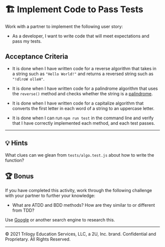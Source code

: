 # 🏗️ Implement Code to Pass Tests

Work with a partner to implement the following user story:

* As a developer, I want to write code that will meet expectations and pass my tests.

## Acceptance Criteria

* It is done when I have written code for a reverse algorithm that takes in a string such as `"Hello World!"` and returns a reversed string such as `"!dlroW olleH"`.

* It is done when I have written code for a palindrome algorithm that uses the `reverse()` method and checks whether the string is a [palindrome](https://www.merriam-webster.com/dictionary/palindrome).

* It is done when I have written code for a capitalize algorithm that converts the first letter in each word of a string to an uppercase letter.

* It is done when I can run `npm run test` in the command line and verify that I have correctly implemented each method, and each test passes.

---

## 💡 Hints

What clues can we glean from `tests/algo.test.js` about how to write the function?

## 🏆 Bonus

If you have completed this activity, work through the following challenge with your partner to further your knowledge:

* What are ATDD and BDD methods? How are they similar to or different from TDD?

Use [Google](https://www.google.com) or another search engine to research this.

---
© 2021 Trilogy Education Services, LLC, a 2U, Inc. brand. Confidential and Proprietary. All Rights Reserved.
